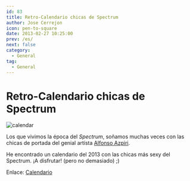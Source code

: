 ```yaml
---
id: 83
title: Retro-Calendario chicas de Spectrum
author: Jose Cerrejon
icon: pen-to-square
date: 2013-02-27 10:25:00
prev: /es/
next: false
category:
  - General
tag:
  - General
---
```


# Retro-Calendario chicas de Spectrum

![calendar](/images/spectrum_calendar_13.jpg)

Los que vivimos la época del *Spectrum*, soñamos muchas veces con las chicas de portada del genial artísta [Alfonso Azpiri](http://es.wikipedia.org/wiki/Alfonso_Azpiri).

He encontrado un calendario del 2013 con las chicas más sexy del Spectrum. ¡A disfrutar! (pero no demasiado) ;)

Enlace: [Calendario](http://dl.dropbox.com/u/15307433/calendario-retro-spectrum-Tias-2013.pdf)